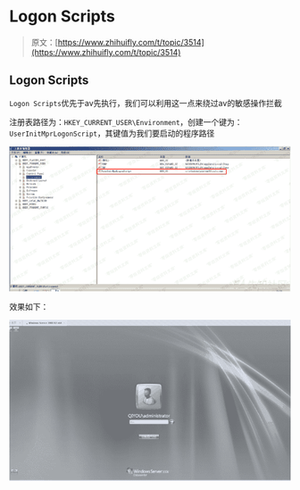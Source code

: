 # Logon Scripts

> 原文：[https://www.zhihuifly.com/t/topic/3514](https://www.zhihuifly.com/t/topic/3514)

## Logon Scripts

`Logon Scripts`优先于av先执行，我们可以利用这一点来绕过av的敏感操作拦截

注册表路径为：`HKEY_CURRENT_USER\Environment`，创建一个键为：`UserInitMprLogonScript`，其键值为我们要启动的程序路径

![image](img/7cf9d4b7e18fc56e48dcf730903b3293.png)

效果如下：

![image](img/5adecb351dcf218c6a5d32092bb303fd.png)